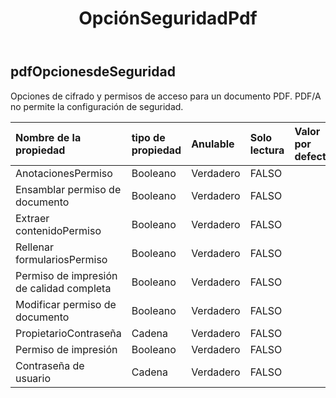 ﻿---
title: OpciónSeguridadPdf
second_title: Aspose.Cells Cloud Documen
type: docs
url: /es/specification/model/pdfsecurityoptions/
description: "Aspose.Cells Especificación del modelo de nube: PdfSecurityOptions. Maneje sin esfuerzo Excel y otros documentos de hoja de cálculo con funciones como abrir, generar, editar, dividir, fusionar, comparar y convertir."
kwords: Excel, Office, Hoja de cálculo, Nube REST API, PdfSecurityOptions
weight: 50
---
## **pdfOpcionesdeSeguridad**

 Opciones de cifrado y permisos de acceso para un documento PDF. PDF/A no permite la configuración de seguridad.

| Nombre de la propiedad| tipo de propiedad| Anulable| Solo lectura| Valor por defecto| Descripción|
|:- |:- |:- |:- |:- |:- |
| AnotacionesPermiso| Booleano| Verdadero| FALSO|||
| Ensamblar permiso de documento| Booleano| Verdadero| FALSO|||
| Extraer contenidoPermiso| Booleano| Verdadero| FALSO|||
| Rellenar formulariosPermiso| Booleano| Verdadero| FALSO|||
| Permiso de impresión de calidad completa| Booleano| Verdadero| FALSO|||
| Modificar permiso de documento| Booleano| Verdadero| FALSO|||
| PropietarioContraseña| Cadena| Verdadero| FALSO|||
| Permiso de impresión| Booleano| Verdadero| FALSO|||
| Contraseña de usuario| Cadena| Verdadero| FALSO|||

